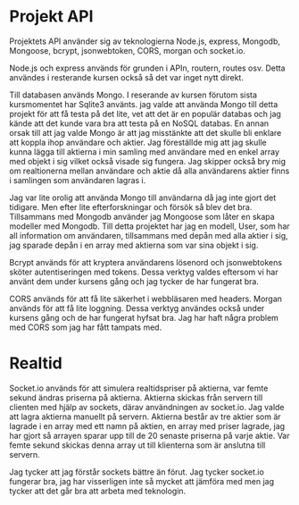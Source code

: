 # Projekt API

Projektets API använder sig av teknologierna Node.js, express, Mongodb, Mongoose, bcrypt, jsonwebtoken, CORS, morgan och socket.io.

Node.js och express används för grunden i APIn, routern, routes osv. Detta användes i resterande kursen också så det var inget nytt direkt.

Till databasen används Mongo. I reserande av kursen förutom sista kursmomentet har Sqlite3 använts. jag valde att använda Mongo till detta projekt för att få testa på det lite, vet att det är en populär databas och jag kände att det kunde vara bra att testa på en NoSQL databas. En annan orsak till att jag valde Mongo är att jag misstänkte att det skulle bli enklare att koppla ihop användare och aktier. Jag föreställde mig att jag skulle kunna lägga till aktierna i min samling med användare med en enkel array med objekt i sig vilket också visade sig fungera. Jag skipper också bry mig om realtionerna mellan användare och aktie då alla användarens aktier finns i samlingen som användaren lagras i.

Jag var lite orolig att använda Mongo till användarna då jag inte gjort det tidigare. Men efter lite efterforskningar och försök så blev det bra. Tillsammans med Mongodb använder jag Mongoose som låter en skapa modeller med Mongodb. Till detta projektet har jag en modell, User, som har all information om användaren, tillsammans med depån med alla aktier i sig, jag sparade depån i en array med aktierna som var sina objekt i sig.

Bcrypt används för att kryptera användarens lösenord och jsonwebtokens sköter autentiseringen med tokens. Dessa verktyg valdes eftersom vi har använt dem under kursens gång och jag tycker de har fungerat bra.

CORS används för att få lite säkerhet i webbläsaren med headers. Morgan används för att få lite loggning. Dessa verktyg användes också under kursens gång och de har fungerat hyfsat bra. Jag har haft några problem med CORS som jag har fått tampats med.

# Realtid

Socket.io används för att simulera realtidspriser på aktierna, var femte sekund ändras priserna på aktierna. Aktierna skickas från servern till clienten med hjälp av sockets, därav användningen av socket.io. Jag valde att lagra aktierna manuellt på servern. Aktierna består av tre aktier som är lagrade i en array med ett namn på aktien, en array med priser lagrade, jag har gjort så arrayen sparar upp till de 20 senaste priserna på varje aktie. Var femte sekund skickas denna array ut till klienterna som är anslutna till servern.

Jag tycker att jag förstår sockets bättre än förut. Jag tycker socket.io fungerar bra, jag har visserligen inte så mycket att jämföra med men jag tycker att det går bra att arbeta med teknologin.

